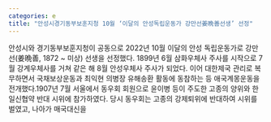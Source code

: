```yaml
---
categories: e
title: "안성시경기동부보훈지청 10월 ‘이달의 안성독립운동가 강만선姜晩善선생’ 선정"
---
```

안성시와 경기동부보훈지청이 공동으로 2022년 10월 이달의 안성 독립운동가로 강만선(姜晩善, 1872 ~ 미상) 선생을 선정했다. 1899년 6월 삼화우체사 주사를 시작으로 7월 강계우체사를 거쳐 같은 해 8월 안성우체사 주사가 되었다. 이어 대한제국 관리로 복무하면서 국채보상운동과 최익현 의병장 유해송환 활동에 동참하는 등 애국계몽운동을 전개했다.1907년 7월 서울에서 동우회 회원으로 윤이병 등이 주도한 고종의 양위와 한일신협약 반대 시위에 참가하였다. 당시 동우회는 고종의 강제퇴위에 반대하여 시위를 벌였고, 나아가 매국대신을